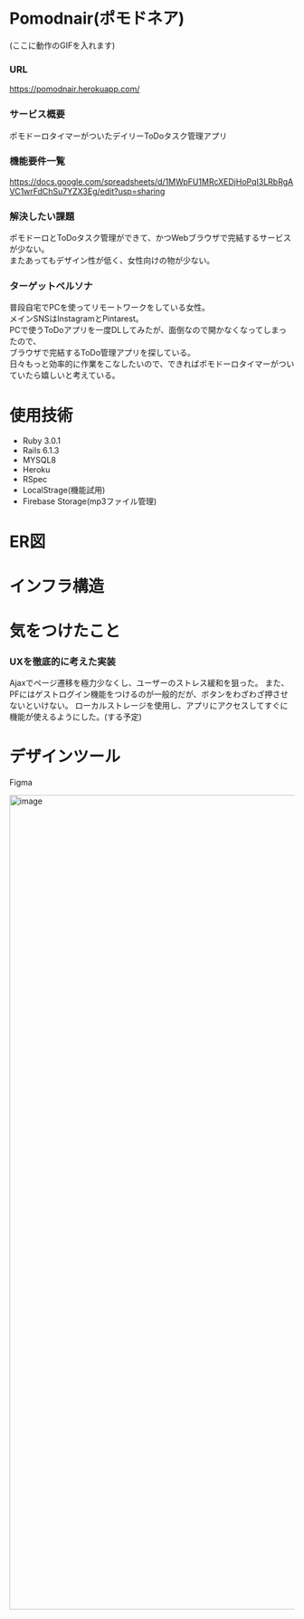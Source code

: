 # Pomodnair(ポモドネア)
(ここに動作のGIFを入れます)

### URL
https://pomodnair.herokuapp.com/

### サービス概要
ポモドーロタイマーがついたデイリーToDoタスク管理アプリ

### 機能要件一覧
https://docs.google.com/spreadsheets/d/1MWpFU1MRcXEDjHoPqI3LRbRgAVC1wrFdChSu7YZX3Eg/edit?usp=sharing

### 解決したい課題
ポモドーロとToDoタスク管理ができて、かつWebブラウザで完結するサービスが少ない。<br>
またあってもデザイン性が低く、女性向けの物が少ない。

### ターゲットペルソナ
普段自宅でPCを使ってリモートワークをしている女性。<br>
メインSNSはInstagramとPintarest。<br>
PCで使うToDoアプリを一度DLしてみたが、面倒なので開かなくなってしまったので、<br>
ブラウザで完結するToDo管理アプリを探している。<br>
日々もっと効率的に作業をこなしたいので、できればポモドーロタイマーがついていたら嬉しいと考えている。<br>


# 使用技術

- Ruby 3.0.1
- Rails 6.1.3
- MYSQL8
- Heroku
- RSpec
- LocalStrage(機能試用)
- Firebase Storage(mp3ファイル管理)

# ER図

# インフラ構造

# 気をつけたこと
### UXを徹底的に考えた実装
Ajaxでページ遷移を極力少なくし、ユーザーのストレス緩和を狙った。
また、PFにはゲストログイン機能をつけるのが一般的だが、ボタンをわざわざ押させないといけない。
ローカルストレージを使用し、アプリにアクセスしてすぐに機能が使えるようにした。(する予定)

# デザインツール
Figma

<img width="1440" alt="image" src="https://user-images.githubusercontent.com/64563988/120413726-cead3a00-c393-11eb-8f77-16633139012d.png">
